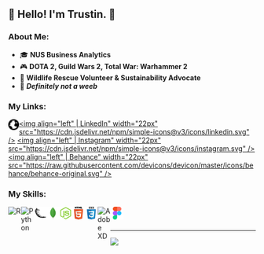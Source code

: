 ## 👋 Hello! I'm Trustin. 👋

### About Me:
- 🎓 **NUS Business Analytics**
- 🎮 **DOTA 2, Guild Wars 2, Total War: Warhammer 2**
- 🐒 **Wildlife Rescue Volunteer & Sustainability Advocate**
- 🙅 **_Definitely not a weeb_**

### My Links:

[<img align="left" width="22px" src="https://raw.githubusercontent.com/iconic/open-iconic/master/svg/globe.svg" />][website]
[<img align="left" | LinkedIn" width="22px" src="https://cdn.jsdelivr.net/npm/simple-icons@v3/icons/linkedin.svg" />][linkedin]
[<img align="left" | Instagram" width="22px" src="https://cdn.jsdelivr.net/npm/simple-icons@v3/icons/instagram.svg" />][instagram]
[<img align="left" | Behance" width="22px" src="https://raw.githubusercontent.com/devicons/devicon/master/icons/behance/behance-original.svg" />][behance]
<br />

### My Skills:

<img align="left" alt="R" width="26px" src="https://upload.wikimedia.org/wikipedia/commons/thumb/1/1b/R_logo.svg/1200px-R_logo.svg.png" />
<img align="left" alt="Python" width="26px" src="https://img.pngio.com/python-png-file-png-mart-python-png-1152_1150.png" />
<img align="left" alt="Flask" width="26px" src="https://raw.githubusercontent.com/devicons/devicon/master/icons/flask/flask-original.svg" />
<img align="left" alt="MongoDB" width="26px" src="https://raw.githubusercontent.com/devicons/devicon/master/icons/mongodb/mongodb-original.svg" />
<img align="left" alt="NodeJS" width="26px" src="https://raw.githubusercontent.com/devicons/devicon/master/icons/nodejs/nodejs-original.svg" />
<img align="left" alt="HTML5" width="26px" src="https://raw.githubusercontent.com/github/explore/80688e429a7d4ef2fca1e82350fe8e3517d3494d/topics/html/html.png" />
<img align="left" alt="CSS3" width="26px" src="https://raw.githubusercontent.com/github/explore/80688e429a7d4ef2fca1e82350fe8e3517d3494d/topics/css/css.png" />
<img align="left" alt="Adobe XD" width="26px" src="https://upload.wikimedia.org/wikipedia/commons/thumb/c/c2/Adobe_XD_CC_icon.svg/1200px-Adobe_XD_CC_icon.svg.png" />
<img align="left" alt="Figma" width="26px" src="https://raw.githubusercontent.com/devicons/devicon/master/icons/figma/figma-original.svg" />


<br />
<br />

---
<img align="left" src="https://github-readme-stats.vercel.app/api?username=trwstin&show_icons=true&hide_border=true" />


[website]: https://trwstin.github.io
[instagram]: https://instagram.com/trwstin
[linkedin]: https://linkedin.com/in/trustinayx
[behance]: https://behance.net/trwstin
